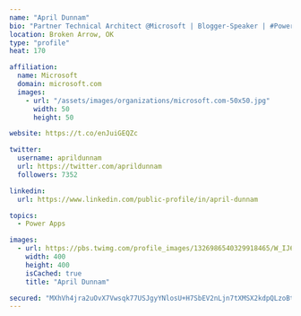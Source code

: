 ```yaml
---
name: "April Dunnam"
bio: "Partner Technical Architect @Microsoft | Blogger-Speaker | #PowerApps, #PowerAutomate, #Office365, #SharePoint | #WIT | #Karaoke Queen"
location: Broken Arrow, OK
type: "profile"
heat: 170

affiliation:
  name: Microsoft
  domain: microsoft.com
  images:
    - url: "/assets/images/organizations/microsoft.com-50x50.jpg"
      width: 50
      height: 50

website: https://t.co/enJuiGEQZc

twitter:
  username: aprildunnam
  url: https://twitter.com/aprildunnam
  followers: 7352

linkedin:
  url: https://www.linkedin.com/public-profile/in/april-dunnam

topics:
  - Power Apps

images:
  - url: https://pbs.twimg.com/profile_images/1326986540329918465/W_IJ6Ih2_400x400.jpg
    width: 400
    height: 400
    isCached: true
    title: "April Dunnam"

secured: "MXhVh4jra2uOvX7Vwsqk77USJgyYNlosU+H7SbEV2nLjn7tXMSX2kdpQLzoBtQVhaLCpHdWM1D4yj/xtsw5QC8xmfGyU+aNxcDBstm53xaTpf1Pr67wLYSbGJfOgKVQBBh6/AQ4XQFNJfROjypQmrBNNq1T5152Y9OspKLeGqI9iEpv2tZ1CQJGGDN+FATlyqrppr4DQut+XeGnEjjNElAZeVUBtH4uv6ecTJpw7Y0Ii6GsHoea5xU6/KoG3/TYf1nRT/xiSZel3XqsPBgMCyRPi5RPIhJ+UD+0ajKNXcVA1HBZwHjjgL69Pcjf/csleeVZwnjtX4SfWP1YnCUmNoml2+aHl7+RsDR7Q8xJPxfAgQQs/P177oJUBgtypaTr3c1vnS5EKF9CHgCk+n4o5qVjGnHoTAkGKdo8bbs1GYxY=;O8aH6M7QGfEHyHa8SBK+zg=="
---
```


